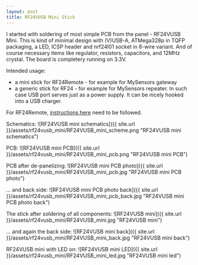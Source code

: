 ```yaml
---
layout: post
title: RF24VUSB Mini Stick
---
```


I started with soldering of most simple PCB from the panel - RF24VUSB Mini. This is kind of minimal design with (V)USB-A, ATMega328p in TQFP packaging, a LED, ICSP header and nrf24l01 socket in 8-wire variant. And of course necessary items like regulator, resistors, capacitors, and 12MHz crystal.
The board is completery running on 3.3V.

Intended usage:

 * a mini stick for RF24Remote - for example for MySensors gateway
 * a generic stick for RF24 - for example for MySensors repeater. In such case USB port serves just as a power supply. It can be nicely hooked into a USB charger.

For RF24Remote, [instructions here](https://github.com/mz-fuzzy/RF24Remote) need to be followed.

Schematics:
![RF24VUSB mini schematics]({{ site.url }}/assets/rf24vusb_mini/RF24VUSB_mini_scheme.png "RF24VUSB mini schematics")

PCB:
![RF24VUSB mini PCB]({{ site.url }}/assets/rf24vusb_mini/RF24VUSB_mini_pcb.png "RF24VUSB mini PCB")

PCB after de-panelizing:
![RF24VUSB mini PCB photo]({{ site.url }}/assets/rf24vusb_mini/RF24VUSB_mini_pcb.jpg "RF24VUSB mini PCB photo")

... and back side:
![RF24VUSB mini PCB photo back]({{ site.url }}/assets/rf24vusb_mini/RF24VUSB_mini_pcb_back.jpg "RF24VUSB mini PCB photo back")

The stick after soldering of all components:
![RF24VUSB mini]({{ site.url }}/assets/rf24vusb_mini/RF24VUSB_mini.jpg "RF24VUSB mini")

... and again the back side:
![RF24VUSB mini back]({{ site.url }}/assets/rf24vusb_mini/RF24VUSB_mini_back.jpg "RF24VUSB mini back")

RF24VUSB mini with LED on:
![RF24VUSB mini LED]({{ site.url }}/assets/rf24vusb_mini/RF24VUSB_mini_led.jpg "RF24VUSB mini led")

